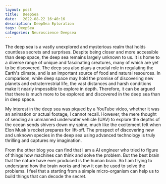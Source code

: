 ```yaml
---
layout: post
title:  DeepSea
date:   2022-08-22 16:40:16
description: DeepSea Eploration
tags: DeepSea
categories: Neuroscience Deepsea
---
```


The deep sea is a vastly unexplored and mysterious realm that holds countless secrets and surprises. Despite being closer and more accessible than deep space, the deep sea remains largely unknown to us. It is home to a diverse range of unique and fascinating creatures, many of which are yet to be discovered. The deep sea also plays a crucial role in regulating the Earth's climate, and is an important source of food and natural resources. In comparison, while deep space may hold the promise of discovering new planets and extraterrestrial life, the vast distances and harsh conditions make it nearly impossible to explore in depth. Therefore, it can be argued that there is much more to be explored and discovered in the deep sea than in deep space.


My interest in the deep sea was piqued by a YouTube video, whether it was an animation or actual footage, I cannot recall. However, the mere thought of sending an unmanned underwater vehicle (UAV) to explore the depths of the ocean sends shivers down my spine, much like the excitement felt when Elon Musk's rocket prepares for lift-off. The prospect of discovering new and unknown species in the deep sea using advanced technology is truly thrilling and captures my imagination.


From the other blog you can find that I am a AI engineer who tried to figure of things how machines can think and solve the problem. But the best brain that the nature have ever produced is the human brain. So I am trying to understand how the brain works and how it can be used to solve the problems. I feel that a starting from a simple micro-organism can help us to build things that can decode the secret.



